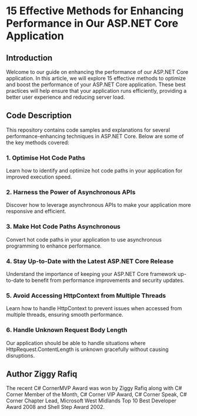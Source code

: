 # 15 Effective Methods for Enhancing Performance in Our ASP.NET Core Application

## Introduction

Welcome to our guide on enhancing the performance of our ASP.NET Core application. In this article, we will explore 15 effective methods to optimize and boost the performance of your ASP.NET Core application. These best practices will help ensure that your application runs efficiently, providing a better user experience and reducing server load.

## Code Description

This repository contains code samples and explanations for several performance-enhancing techniques in ASP.NET Core. Below are some of the key methods covered:

### 1. Optimise Hot Code Paths

Learn how to identify and optimize hot code paths in your application for improved execution speed.

### 2. Harness the Power of Asynchronous APIs

Discover how to leverage asynchronous APIs to make your application more responsive and efficient.

### 3. Make Hot Code Paths Asynchronous

Convert hot code paths in your application to use asynchronous programming to enhance performance.

### 4. Stay Up-to-Date with the Latest ASP.NET Core Release

Understand the importance of keeping your ASP.NET Core framework up-to-date to benefit from performance improvements and security updates.

### 5. Avoid Accessing HttpContext from Multiple Threads

Learn how to handle HttpContext to prevent issues when accessed from multiple threads, ensuring smooth performance.

### 6. Handle Unknown Request Body Length

Our application should be able to handle situations where HttpRequest.ContentLength is unknown gracefully without causing disruptions.

## Author Ziggy Rafiq
The recent C# CornerMVP Award was won by Ziggy Rafiq along with C# Corner Member of the Month, C# Corner VIP Award, C# Corner Speak, C# Corner Chapter Lead, Microsoft West Midlands Top 10 Best Developer Award 2008 and Shell Step Award 2002.


